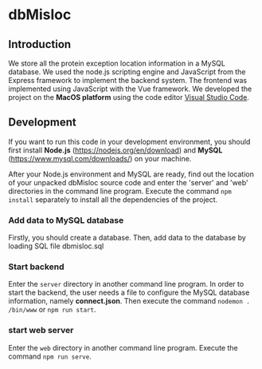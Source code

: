 # dbMisloc



## Introduction

We store all the protein exception location information in a MySQL database. We used the node.js scripting engine and JavaScript from the Express framework to implement the backend system. The frontend was implemented using JavaScript with the Vue framework. We developed the project on the **MacOS platform** using the code editor [Visual Studio Code](https://code.visualstudio.com/).

## Development

If you want to run this code in your development environment, you should first install **Node.js** (https://nodejs.org/en/download) and **MySQL** (https://www.mysql.com/downloads/) on your machine.

After your Node.js environment and MySQL are ready, find out the location of your unpacked dbMisloc source code and enter the 'server' and 'web' directories in the command line program. Execute the command `npm install` separately to install all the dependencies of the project.

### Add data to MySQL database

Firstly, you should create a database. Then, add data to the database by loading SQL file dbmisloc.sql

### Start backend

Enter the `server` directory in another command line program. In order to start the backend, the user needs a file to configure the MySQL database information, namely **connect.json**. Then execute the command `nodemon . /bin/www` or `npm run start`.

### start web server

Enter the `web` directory in another command line program. Execute the command `npm run serve`.

